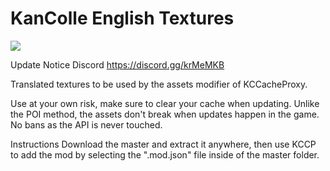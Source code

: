 # KanColle English Textures
![](https://i.imgur.com/kYiiHRo.png)

Update Notice Discord https://discord.gg/krMeMKB

Translated textures to be used by the assets modifier of KCCacheProxy.

Use at your own risk, make sure to clear your cache when updating.
Unlike the POI method, the assets don't break when updates happen in the game.
No bans as the API is never touched.

Instructions
Download the master and extract it anywhere, then use KCCP to add the mod
by selecting the ".mod.json" file inside of the master folder.